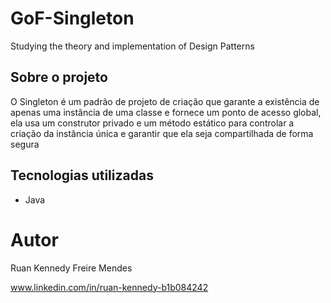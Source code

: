 # GoF-Singleton
Studying the theory and implementation of Design Patterns

## Sobre o projeto

O Singleton é um padrão de projeto de criação que garante a existência de apenas uma instância de uma classe
e fornece um ponto de acesso global, ela usa um construtor privado e um método estático para controlar a criação
da instância única e garantir que ela seja compartilhada de forma segura

## Tecnologias utilizadas
- Java

# Autor

Ruan Kennedy Freire Mendes

www.linkedin.com/in/ruan-kennedy-b1b084242
